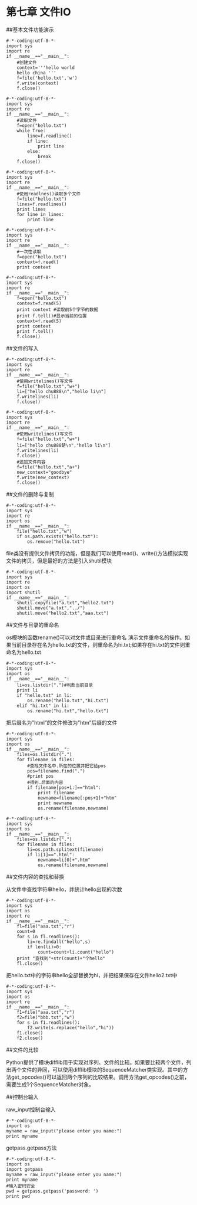 # 第七章 文件IO


##基本文件功能演示

```
#-*-coding:utf-8-*-
import sys
import re
if __name__=="__main__":
    #创建文件
    context='''hello world
    hello china '''
    f=file('hello.txt','w')
    f.write(context)
    f.close()
```
    
```
#-*-coding:utf-8-*-
import sys
import re
if __name__=="__main__":
    #读取文件
    f=open("hello.txt")
    while True:
        line=f.readline()
        if line:
            print line
        else:
            break
    f.close()
```

```
#-*-coding:utf-8-*-
import sys
import re
if __name__=="__main__":
    #使用readlnes()读取多个文件
    f=file("hello.txt")
    lines=f.readlines()
    print lines
    for line in lines:
        print line
```

```
#-*-coding:utf-8-*-
import sys
import re
if __name__=="__main__":
    #一次性读取
    f=open("hello.txt")
    context=f.read()
    print context
```


```
#-*-coding:utf-8-*-
import sys
import re
if __name__=="__main__":
    f=open("hello.txt")
    context=f.read(5)
    print context #读取前5个字节的数据
    print f.tell()#显示当前的位置
    context=f.read(5)
    print context
    print f.tell()
    f.close()
```


##文件的写入

```
#-*-coding:utf-8-*-
import sys
import re
if __name__=="__main__":
    #使用writelines()写文件
    f=file("hello.txt","w+")
    li=["hello chu888\n","hello li\n"]
    f.writelines(li)
    f.close()
```

```
#-*-coding:utf-8-*-
import sys
import re
if __name__=="__main__":
    #使用writelines()写文件
    f=file("hello.txt","w+")
    li=["hello chu888楚\n","hello li\n"]
    f.writelines(li)
    f.close()
    #追加文件内容
    f=file("hello.txt","a+")
    new_context="goodbye"
    f.write(new_context)
    f.close()
```


##文件的删除与复制

```
#-*-coding:utf-8-*-
import sys
import re
import os
if __name__=="__main__":
    file("hello.txt","w")
    if os.path.exists("hello.txt"):
        os.remove("hello.txt")
```

file类没有提供文件拷贝的功能，但是我们可以使用read()、write()方法模拟实现文件的拷贝，但是最好的方法是引入shutil模块

```
#-*-coding:utf-8-*-
import sys
import re
import os
import shutil
if __name__=="__main__":
    shutil.copyfile("a.txt","hello2.txt")
    shutil.move("a.txt","../")
    shutil.move("hello2.txt","aaa.txt")
```

##文件与目录的重命名

os模块的函数rename()可以对文件或目录进行重命名
演示文件重命名的操作。如果当前目录存在名为hello.txt的文件，则重命名为hi.txt;如果存在hi.txt的文件则重命名为hello.txt

```
#-*-coding:utf-8-*-
import sys
import os
if __name__=="__main__":
    li=os.listdir(".")#判断当前目录
    print li
    if "hello.txt" in li:
        os.rename("hello.txt","hi.txt")
    elif "hi.txt" in li:
        os.rename("hi.txt","hello.txt")
```

把后缀名为”html”的文件修改为”htm”后缀的文件

```
#-*-coding:utf-8-*-
import sys
import os
if __name__=="__main__":
    files=os.listdir(".")
    for filename in files:
        #查找文件名中.所在的位置并把它给pos
        pos=filename.find(".")
        #print pos
        #得到.后面的内容
        if filename[pos+1:]=="html":
            print filename
            newname=filename[:pos+1]+"htm"
            print newname
            os.rename(filename,newname)
```

```
#-*-coding:utf-8-*-
import sys
import os
if __name__=="__main__":
    files=os.listdir(".")
    for filename in files:
        li=os.path.splitext(filename)
        if li[1]==".html":
            newname=li[0]+".htm"
            os.rename(filename,newname)
```

##文件内容的查找和替换

从文件中查找字符串hello，并统计hello出现的次数

```
#-*-coding:utf-8-*-
import sys
import os
import re
if __name__=="__main__":
    fl=file("aaa.txt","r")
    count=0
    for s in fl.readlines():
        li=re.findall("hello",s)
        if len(li)>0:
            count=count+li.count("hello")
    print "查找到"+str(count)+"个hello"
    fl.close()
```

把hello.txt中的字符串hello全部替换为hi，并把结果保存在文件hello2.txt中

```
#-*-coding:utf-8-*-
import sys
import os
import re
if __name__=="__main__":
    f1=file("aaa.txt","r")
    f2=file("bbb.txt","w")
    for s in f1.readlines():
        f2.write(s.replace("hello","hi"))
    f1.close()
    f2.close()
```
    
##文件的比较

Python提供了模块difflib用于实现对序列、文件的比较。如果要比较两个文件，列出两个文件的异同，可以使用difflib模块的SequenceMatcher类实现。其中的方法get_opcodes()可以返回两个序列的比较结果。调用方法get_opcodes()之前，需要生成1个SequenceMatcher对象。


##控制台输入

raw_input控制台输入

```
#-*-coding:utf-8-*-
import os
myname = raw_input("please enter you name:")
print myname
```

getpass.getpass方法

```
#-*-coding:utf-8-*-
import os
import getpass
myname = raw_input("please enter you name:")
print myname
#输入密码安全
pwd = getpass.getpass('password: ')
print pwd
```